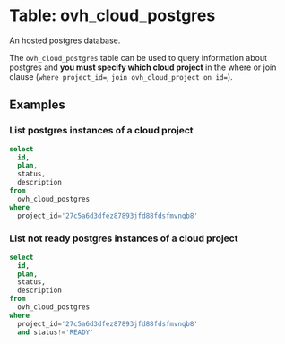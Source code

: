 # Table: ovh_cloud_postgres

An hosted postgres database.

The `ovh_cloud_postgres` table can be used to query information about postgres and **you must specify which cloud project** in the where or join clause (`where project_id=`, `join ovh_cloud_project on id=`).

## Examples

### List postgres instances of a cloud project

```sql
select
  id,
  plan,
  status,
  description
from
  ovh_cloud_postgres
where
  project_id='27c5a6d3dfez87893jfd88fdsfmvnqb8'
```

### List not ready postgres instances of a cloud project

```sql
select
  id,
  plan,
  status,
  description
from
  ovh_cloud_postgres
where
  project_id='27c5a6d3dfez87893jfd88fdsfmvnqb8'
  and status!='READY'
```
